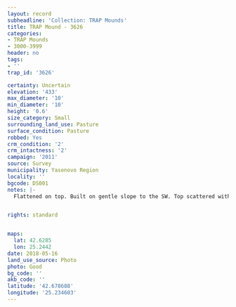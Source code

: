 ```yaml
---
layout: record
subheadline: 'Collection: TRAP Mounds'
title: TRAP Mound - 3626
categories:
- TRAP Mounds
- 3000-3999
header: no
tags:
- ''
trap_id: '3626'

certainty: Uncertain
elevation: '433'
max_diameter: '10'
min_diameter: '10'
height: '0.6'
size_category: Small
surrounding_land_use: Pasture
surface_condition: Pasture
robbed: Yes
crm_condition: '2'
crm_intactness: '2'
campaign: '2011'
source: Survey
municipality: Yasenovo Region
locality: ''
bgcode: DS001
notes: |-
  Flattened on top. Built on gentle slope to the SW. Top scattered with stones.


rights: standard


maps:
  lat: 42.6285
  lon: 25.2442
date: 2018-05-16
land_use_source: Photo
photo: Good
bg_code: ''
akb_code: ''
latitude: '42.678688'
longitude: '25.234603'
---
```

